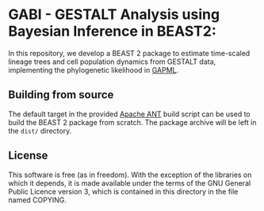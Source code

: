 GABI - GESTALT Analysis using Bayesian Inference in BEAST2:
==================================

In this repository, we develop a BEAST 2 package to estimate time-scaled lineage trees and cell population dynamics from GESTALT data, implementing the phylogenetic likelihood in [GAPML](https://www.ncbi.nlm.nih.gov/pmc/articles/PMC9387344/).


Building from source
--------------------

The default target in the provided [Apache ANT](http://ant.apache.org)
build script can be used to build the BEAST 2 package from scratch.
The package archive will be left in the `dist/` directory.

License
-------

This software is free (as in freedom).  With the exception of the
libraries on which it depends, it is made available under the terms of
the GNU General Public Licence version 3, which is contained in this
directory in the file named COPYING.

